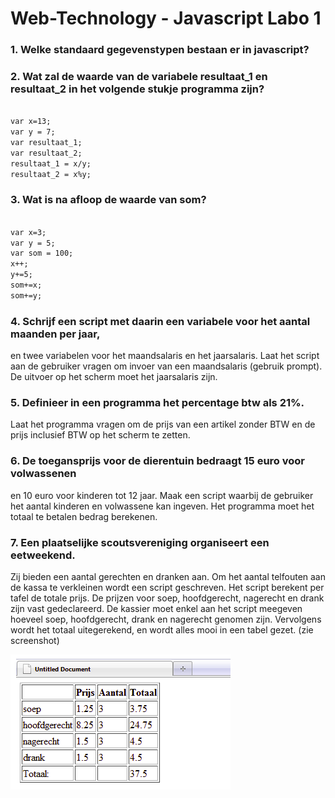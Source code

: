 # Web-Technology - Javascript Labo 1

### 1. Welke standaard gegevenstypen bestaan er in javascript?

### 2. Wat zal de waarde van de variabele resultaat_1 en resultaat_2 in het volgende stukje programma zijn? 

```html

var x=13; 
var y = 7; 
var resultaat_1; 
var resultaat_2; 
resultaat_1 = x/y; 
resultaat_2 = x%y; 

```


### 3. Wat is na afloop de waarde van som? 

```html

var x=3; 
var y = 5; 
var som = 100; 
x++; 
y+=5; 
som+=x; 
som+=y; 

```

### 4. Schrijf een script met daarin een variabele voor het aantal maanden per jaar, 
en twee variabelen voor het maandsalaris en het jaarsalaris. 
Laat het script aan de gebruiker vragen om invoer van een maandsalaris 
(gebruik prompt). De uitvoer op het scherm moet het jaarsalaris zijn. 

### 5. Definieer in een programma het percentage btw als 21%. 
Laat het programma vragen om de prijs van een artikel zonder BTW en 
de prijs inclusief BTW op het scherm te zetten.  

### 6.  De toegansprijs voor de dierentuin bedraagt 15 euro voor volwassenen 
en 10 euro voor kinderen tot 12 jaar. Maak een script waarbij de gebruiker 
het aantal kinderen en volwassene kan ingeven. Het programma moet het totaal 
te betalen bedrag berekenen. 

### 7. Een plaatselijke scoutsvereniging organiseert een eetweekend. 
Zij bieden een aantal gerechten en dranken aan. Om het aantal telfouten aan de kassa te verkleinen 
wordt een script geschreven. Het script berekent per tafel de totale prijs. De prijzen
 voor soep, hoofdgerecht, nagerecht en drank zijn vast gedeclareerd. De kassier moet 
enkel aan het script meegeven hoeveel soep, hoofdgerecht, drank en nagerecht genomen 
zijn. Vervolgens wordt het totaal uitegerekend, en wordt alles mooi in een tabel 
gezet. (zie screenshot)


![oef 7](oef7.PNG)





